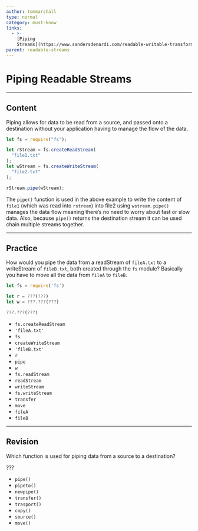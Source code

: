```yaml
---
author: tommarshall
type: normal
category: must-know
links:
  - >-
    [Piping
    Streams](https://www.sandersdenardi.com/readable-writable-transform-streams-node/){website}
parent: readable-streams
---
```


# Piping Readable Streams


---

## Content

Piping allows for data to be read from a source, and passed onto a destination without your application having to manage the flow of the data.

```javascript
let fs = require("fs");

let rStream = fs.createReadStream(
  "file1.txt"
);
let wStream = fs.createWriteStream(
  "file2.txt"
);

rStream.pipe(wStream);
```

The `pipe()` function is used in the above example to write the content of `file1` (which was read into `rstream`) into file2 using `wstream`. `pipe()` manages the data flow meaning there’s no need to worry about fast or slow data. Also, because `pipe()` returns the destination stream it can be used chain multiple streams together.


---

## Practice

How would you pipe the data from a readStream of `fileA.txt` to a writeStream of `fileB.txt`, both created through the `fs` module? Basically you have to move all the data from `fileA` to `fileB`.

```javascript
let fs = require('fs')

let r = ???(???)
let w = ???.???(???)

???.???(???)
```

* `fs.createReadStream`
* `'fileA.txt'`
* `fs`
* `createWriteStream`
* `'fileB.txt'`
* `r`
* `pipe`
* `w`
* `fs.readStream`
* `readStream`
* `writeStream`
* `fs.writeStream`
* `transfer`
* `move`
* `fileA`
* `fileB`


---

## Revision

Which function is used for piping data from a source to a destination?

???

* `pipe()`
* `pipeto()`
* `newpipe()`
* `transfer()`
* `trasport()`
* `copy()`
* `source()`
* `move()`
 
